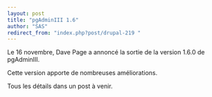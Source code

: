 ```yaml
---
layout: post
title: "pgAdminIII 1.6"
author: "SAS"
redirect_from: "index.php?post/drupal-219 "
---
```




<p>Le 16 novembre, Dave Page a annoncé la sortie de la version 1.6.0 de pgAdminIII.</p>

<p>Cette version apporte de nombreuses améliorations.</p>

<p> Tous les détails dans un post à venir.</p>